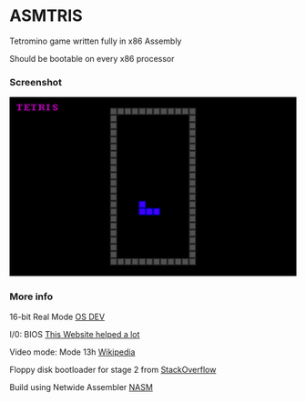 # ASMTRIS

Tetromino game written fully in x86 Assembly

Should be bootable on every x86 processor

### Screenshot
![Screenshot](/docs/images/screenshot.png?raw=true)

### More info

16-bit Real Mode [OS DEV](https://wiki.osdev.org/Real_Mode)

I/0: BIOS [This Website helped a lot](http://vitaly_filatov.tripod.com/ng/asm/asm_001.html)

Video mode: Mode 13h [Wikipedia](https://en.wikipedia.org/wiki/Mode_13h)

Floppy disk bootloader for stage 2 from [StackOverflow](https://stackoverflow.com/a/53860401/1200773)

Build using Netwide Assembler [NASM](https://www.nasm.us/)
